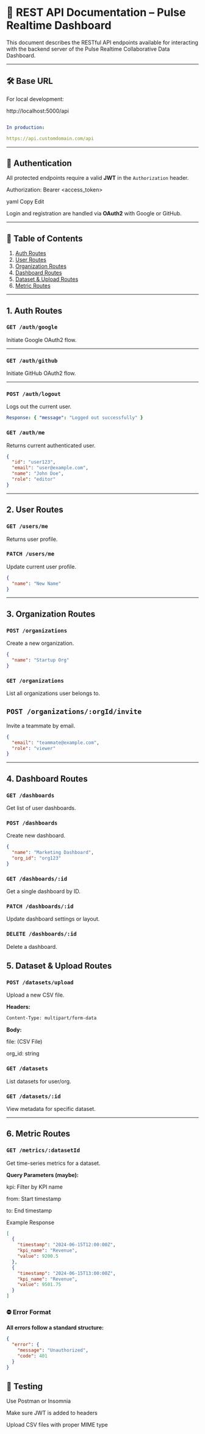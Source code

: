 # 📡 REST API Documentation – Pulse Realtime Dashboard

This document describes the RESTful API endpoints available for interacting with the backend server of the Pulse Realtime Collaborative Data Dashboard.

---

## 🛠️ Base URL

For local development:

http://localhost:5000/api

```yaml

In production:

https://api.customdomain.com/api

```

---

## 🔐 Authentication

All protected endpoints require a valid **JWT** in the `Authorization` header.

Authorization: Bearer <access_token>

yaml
Copy
Edit

Login and registration are handled via **OAuth2** with Google or GitHub.

---

## 📘 Table of Contents

1. [Auth Routes](#1-auth-routes)
2. [User Routes](#2-user-routes)
3. [Organization Routes](#3-organization-routes)
4. [Dashboard Routes](#4-dashboard-routes)
5. [Dataset & Upload Routes](#5-dataset--upload-routes)
6. [Metric Routes](#6-metric-routes)

---

## 1. Auth Routes

### `GET /auth/google`
Initiate Google OAuth2 flow.

---

### `GET /auth/github`
Initiate GitHub OAuth2 flow.

---

### `POST /auth/logout`
Logs out the current user.

```yaml
Response: { "message": "Logged out successfully" }
```

### `GET /auth/me`
Returns current authenticated user.

```json
{
  "id": "user123",
  "email": "user@example.com",
  "name": "John Doe",
  "role": "editor"
}
```

---

## 2. User Routes
### `GET /users/me`
Returns user profile.

### `PATCH /users/me`
Update current user profile.

```json
{
  "name": "New Name"
}
```
---

## 3. Organization Routes
### `POST /organizations`
Create a new organization.

```json
{
  "name": "Startup Org"
}
```
### `GET /organizations`
List all organizations user belongs to.

## `POST /organizations/:orgId/invite`
Invite a teammate by email.

```json
{
  "email": "teammate@example.com",
  "role": "viewer"
}
```

---

## 4. Dashboard Routes
### `GET /dashboards`
Get list of user dashboards.

### `POST /dashboards`
Create new dashboard.

```json
{
  "name": "Marketing Dashboard",
  "org_id": "org123"
}
```

### `GET /dashboards/:id`
Get a single dashboard by ID.

### `PATCH /dashboards/:id`
Update dashboard settings or layout.

### `DELETE /dashboards/:id`
Delete a dashboard.

## 5. Dataset & Upload Routes
### `POST /datasets/upload`
Upload a new CSV file.

**Headers:**

```bash
Content-Type: multipart/form-data
```
**Body:**

file: (CSV File)

org_id: string

### `GET /datasets`
List datasets for user/org.

### `GET /datasets/:id`
View metadata for specific dataset.

---

## 6. Metric Routes
### `GET /metrics/:datasetId`
Get time-series metrics for a dataset.

**Query Parameters (maybe):**

kpi: Filter by KPI name

from: Start timestamp

to: End timestamp

Example Response
```json
[
  {
    "timestamp": "2024-06-15T12:00:00Z",
    "kpi_name": "Revenue",
    "value": 9200.5
  },
  {
    "timestamp": "2024-06-15T13:00:00Z",
    "kpi_name": "Revenue",
    "value": 9501.75
  }
]
```
### ⛔ Error Format
**All errors follow a standard structure:**

```json
{
  "error": {
    "message": "Unauthorized",
    "code": 401
  }
}
```

## 🧪 Testing
Use Postman or Insomnia

Make sure JWT is added to headers

Upload CSV files with proper MIME type
